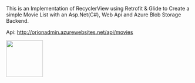 This is an Implementation of RecyclerView using Retrofit & Glide to Create a simple Movie List with an Asp.Net(C#), Web Api and Azure Blob Storage Backend.

Api: http://orionadmin.azurewebsites.net/api/movies

<img src="https://cloud.githubusercontent.com/assets/10815235/21304356/8926e23a-c5bc-11e6-82c4-7e63f1c07eec.png" height=100 width=100/>
